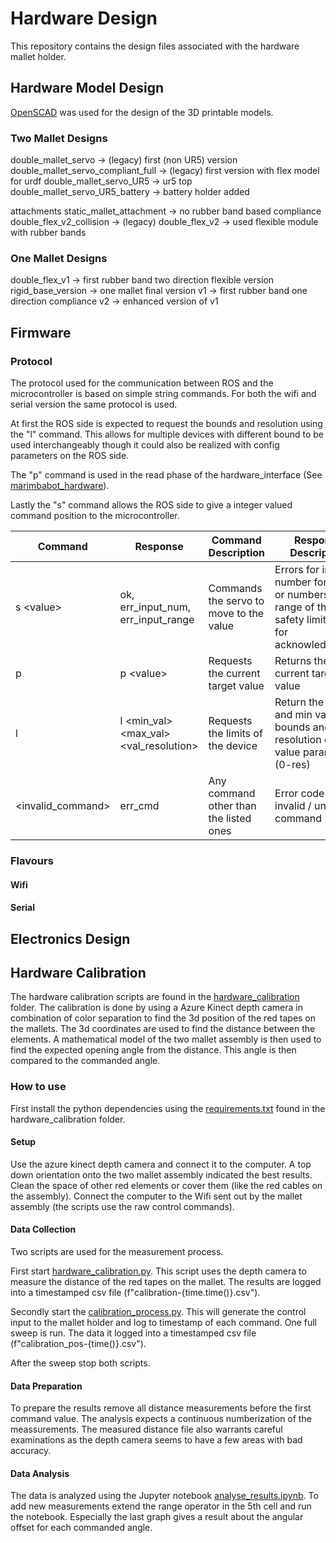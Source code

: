 # Hardware Design
This repository contains the design files associated with the hardware mallet holder.

## Hardware Model Design
[OpenSCAD](https://openscad.org/) was used for the design of the 3D printable models.

### Two Mallet Designs

double_mallet_servo -> (legacy) first (non UR5) version
double_mallet_servo_compliant_full -> (legacy) first version with flex model for urdf
double_mallet_servo_UR5 -> ur5 top
double_mallet_servo_UR5_battery -> battery holder added

attachments
static_mallet_attachment -> no rubber band based compliance
double_flex_v2_collision -> (legacy)
double_flex_v2 -> used flexible module with rubber bands

### One Mallet Designs

double_flex_v1 -> first rubber band two direction flexible version
rigid_base_version -> one mallet final version
v1 -> first rubber band one direction compliance
v2 -> enhanced version of v1

## Firmware

### Protocol
The protocol used for the communication between ROS and the microcontroller is based on simple string commands. For both the wifi and serial version the same protocol is used.

At first the ROS side is expected to request the bounds and resolution using the "l" command.
This allows for multiple devices with different bound to be used interchangeably though it could also be realized with config parameters on the ROS side.

The "p" command is used in the read phase of the hardware_interface (See [marimbabot_hardware](https://github.com/UHHRobotics22-23/marimbabot/tree/main/marimbabot_hardware)).

Lastly the "s" command allows the ROS side to give a integer valued command position to the microcontroller.

| Command           | Response                               | Command Description                             | Response Description                                                                                     |
|-------------------|----------------------------------------|-------------------------------------------------|----------------------------------------------------------------------------------------------------------|
| s \<value>        | ok, err_input_num, err_input_range     | Commands the servo to move to the value <value> | Errors for invalid number formats or numbers out of range of the safety limits or ok for acknowledgement |
| p                 | p \<value>                             | Requests the current target value               | Returns the current target value <value>                                                                 |
| l                 | l <min_val> <max_val> <val_resolution> | Requests the limits of the device               | Return the max and min value bounds and the resolution of the value parameter (0-res)                    |
| <invalid_command> | err_cmd                                | Any command other than the listed ones          | Error code for and invalid / unknown command                                                             |

### Flavours
#### Wifi

#### Serial

## Electronics Design

## Hardware Calibration
The hardware calibration scripts are found in the [hardware_calibration](hardware_calibration) folder. The calibration is done by using a Azure Kinect depth camera in combination of color separation to find the 3d position of the red tapes on the mallets. The 3d coordinates are used to find the distance between the elements.
A mathematical model of the two mallet assembly is then used to find the expected opening angle from the distance. This angle is then compared to the commanded angle.

### How to use
First install the python dependencies using the [requirements.txt](hardware_calibration/requirements.txt) found in the hardware_calibration folder.

#### Setup
Use the azure kinect depth camera and connect it to the computer. A top down orientation onto the two mallet assembly indicated the best results. Clean the space of other red elements or cover them (like the red cables on the assembly).
Connect the computer to the Wifi sent out by the mallet assembly (the scripts use the raw control commands).

#### Data Collection
Two scripts are used for the measurement process.

First start [hardware_calibration.py](hardware_calibration/hardware_calibration.py).
This script uses the depth camera to measure the distance of the red tapes on the mallet.
The results are logged into a timestamped csv file (f"calibration-{time.time()}.csv").

Secondly start the [calibration_process.py](hardware_calibration/calibration_process.py).
This will generate the control input to the mallet holder and log to timestamp of each command.
One full sweep is run.
The data it logged into a timestamped csv file (f"calibration_pos-{time()}.csv").

After the sweep stop both scripts.

#### Data Preparation
To prepare the results remove all distance measurements before the first command value.
The analysis expects a continuous numberization of the meassurements.
The measured distance file also warrants careful examinations as the depth camera seems to have a few areas with bad accuracy.

#### Data Analysis
The data is analyzed using the Jupyter notebook [analyse_results.ipynb](hardware_calibration/analyse_results.ipynb).
To add new measurements extend the range operator in the 5th cell and run the notebook.
Especially the last graph gives a result about the angular offset for each commanded angle.